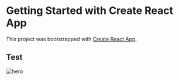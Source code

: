# Getting Started with Create React App

This project was bootstrapped with [Create React App](https://github.com/facebook/create-react-app).

## Test
![hero](https://github.com/user-attachments/assets/e7b2c75b-09ea-4f79-b261-8e97ba7860c6)


